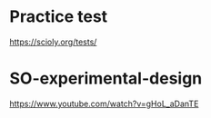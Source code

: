 

# Practice test
https://scioly.org/tests/


# SO-experimental-design

https://www.youtube.com/watch?v=gHoL_aDanTE 

